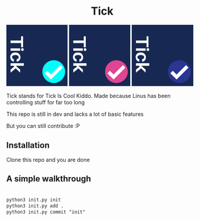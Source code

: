 <h1 align="center">Tick</h1>
<img src="Tick..png" width="32%" />
<img src="Tick.(1).png" width="32%"/>
<img src="Tick.(2).png" width="32%"/>
<p>Tick stands for Tick Is Cool Kiddo. Made because Linus has been controlling stuff for far too long</p>
<p>This repo is still in dev and lacks a lot of basic features </p>
<p>But you can still contribute :P </p>
  
<h2> Installation</h2>
<p>Clone this repo and you are done</p>
<h2>A simple walkthrough</h2>

```

python3 init.py init  
python3 init.py add . 
python3 init.py commit "init" 

```
